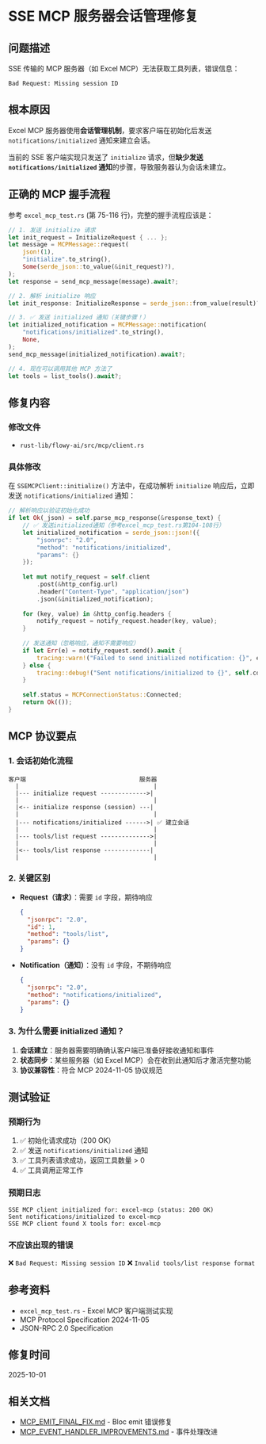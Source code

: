 # SSE MCP 服务器会话管理修复

## 问题描述

SSE 传输的 MCP 服务器（如 Excel MCP）无法获取工具列表，错误信息：

```
Bad Request: Missing session ID
```

## 根本原因

Excel MCP 服务器使用**会话管理机制**，要求客户端在初始化后发送 `notifications/initialized` 通知来建立会话。

当前的 SSE 客户端实现只发送了 `initialize` 请求，但**缺少发送 `notifications/initialized` 通知**的步骤，导致服务器认为会话未建立。

## 正确的 MCP 握手流程

参考 `excel_mcp_test.rs` (第 75-116 行)，完整的握手流程应该是：

```rust
// 1. 发送 initialize 请求
let init_request = InitializeRequest { ... };
let message = MCPMessage::request(
    json!(1),
    "initialize".to_string(),
    Some(serde_json::to_value(&init_request)?),
);
let response = send_mcp_message(message).await?;

// 2. 解析 initialize 响应
let init_response: InitializeResponse = serde_json::from_value(result)?;

// 3. ✅ 发送 initialized 通知（关键步骤！）
let initialized_notification = MCPMessage::notification(
    "notifications/initialized".to_string(),
    None,
);
send_mcp_message(initialized_notification).await?;

// 4. 现在可以调用其他 MCP 方法了
let tools = list_tools().await?;
```

## 修复内容

### 修改文件
- `rust-lib/flowy-ai/src/mcp/client.rs`

### 具体修改

在 `SSEMCPClient::initialize()` 方法中，在成功解析 `initialize` 响应后，立即发送 `notifications/initialized` 通知：

```rust
// 解析响应以验证初始化成功
if let Ok(_json) = self.parse_mcp_response(&response_text) {
    // ✅ 发送initialized通知（参考excel_mcp_test.rs第104-108行）
    let initialized_notification = serde_json::json!({
        "jsonrpc": "2.0",
        "method": "notifications/initialized",
        "params": {}
    });
    
    let mut notify_request = self.client
        .post(&http_config.url)
        .header("Content-Type", "application/json")
        .json(&initialized_notification);
    
    for (key, value) in &http_config.headers {
        notify_request = notify_request.header(key, value);
    }
    
    // 发送通知（忽略响应，通知不需要响应）
    if let Err(e) = notify_request.send().await {
        tracing::warn!("Failed to send initialized notification: {}", e);
    } else {
        tracing::debug!("Sent notifications/initialized to {}", self.config.name);
    }
    
    self.status = MCPConnectionStatus::Connected;
    return Ok(());
}
```

## MCP 协议要点

### 1. 会话初始化流程

```
客户端                                服务器
  |                                      |
  |--- initialize request ------------->|
  |                                      |
  |<-- initialize response (session) ---|
  |                                      |
  |--- notifications/initialized ------>| ✅ 建立会话
  |                                      |
  |--- tools/list request -------------->|
  |                                      |
  |<-- tools/list response -------------|
  |                                      |
```

### 2. 关键区别

- **Request（请求）**：需要 `id` 字段，期待响应
  ```json
  {
    "jsonrpc": "2.0",
    "id": 1,
    "method": "tools/list",
    "params": {}
  }
  ```

- **Notification（通知）**：没有 `id` 字段，不期待响应
  ```json
  {
    "jsonrpc": "2.0",
    "method": "notifications/initialized",
    "params": {}
  }
  ```

### 3. 为什么需要 initialized 通知？

1. **会话建立**：服务器需要明确确认客户端已准备好接收通知和事件
2. **状态同步**：某些服务器（如 Excel MCP）会在收到此通知后才激活完整功能
3. **协议兼容性**：符合 MCP 2024-11-05 协议规范

## 测试验证

### 预期行为

1. ✅ 初始化请求成功（200 OK）
2. ✅ 发送 `notifications/initialized` 通知
3. ✅ 工具列表请求成功，返回工具数量 > 0
4. ✅ 工具调用正常工作

### 预期日志

```
SSE MCP client initialized for: excel-mcp (status: 200 OK)
Sent notifications/initialized to excel-mcp
SSE MCP client found X tools for: excel-mcp
```

### 不应该出现的错误

❌ `Bad Request: Missing session ID`
❌ `Invalid tools/list response format`

## 参考资料

- `excel_mcp_test.rs` - Excel MCP 客户端测试实现
- MCP Protocol Specification 2024-11-05
- JSON-RPC 2.0 Specification

## 修复时间

2025-10-01

## 相关文档

- [MCP_EMIT_FINAL_FIX.md](./MCP_EMIT_FINAL_FIX.md) - Bloc emit 错误修复
- [MCP_EVENT_HANDLER_IMPROVEMENTS.md](./MCP_EVENT_HANDLER_IMPROVEMENTS.md) - 事件处理改进

